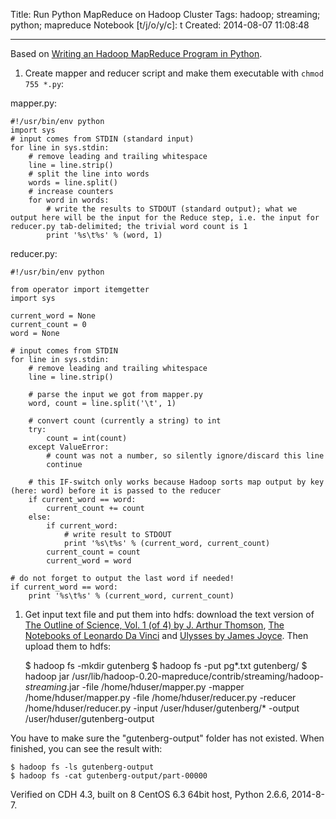 Title: Run Python MapReduce on Hadoop Cluster
Tags: hadoop; streaming; python; mapreduce
Notebook [t/j/o/y/c]: t
Created: 2014-08-07 11:08:48

------

Based on [Writing an Hadoop MapReduce Program in Python](http://www.michael-noll.com/tutorials/writing-an-hadoop-mapreduce-program-in-python/).

1. Create mapper and reducer script and make them executable with `chmod 755 *.py`:

mapper.py:

    #!/usr/bin/env python
    import sys
    # input comes from STDIN (standard input)
    for line in sys.stdin:
        # remove leading and trailing whitespace
        line = line.strip()
        # split the line into words
        words = line.split()
        # increase counters
        for word in words:
            # write the results to STDOUT (standard output); what we output here will be the input for the Reduce step, i.e. the input for reducer.py tab-delimited; the trivial word count is 1
            print '%s\t%s' % (word, 1)

reducer.py:

    #!/usr/bin/env python

    from operator import itemgetter
    import sys

    current_word = None
    current_count = 0
    word = None

    # input comes from STDIN
    for line in sys.stdin:
        # remove leading and trailing whitespace
        line = line.strip()

        # parse the input we got from mapper.py
        word, count = line.split('\t', 1)

        # convert count (currently a string) to int
        try:
            count = int(count)
        except ValueError:
            # count was not a number, so silently ignore/discard this line
            continue

        # this IF-switch only works because Hadoop sorts map output by key (here: word) before it is passed to the reducer
        if current_word == word:
            current_count += count
        else:
            if current_word:
                # write result to STDOUT
                print '%s\t%s' % (current_word, current_count)
            current_count = count
            current_word = word

    # do not forget to output the last word if needed!
    if current_word == word:
        print '%s\t%s' % (current_word, current_count)

1. Get input text file and put them into hdfs: download the text version of [The Outline of Science, Vol. 1 (of 4) by J. Arthur Thomson](http://www.gutenberg.org/etext/20417), [The Notebooks of Leonardo Da Vinci](http://www.gutenberg.org/etext/5000) and [Ulysses by James Joyce](http://www.gutenberg.org/etext/4300). Then upload them to hdfs:

    $ hadoop fs -mkdir gutenberg
    $ hadoop fs -put pg*.txt gutenberg/
    $ hadoop jar /usr/lib/hadoop-0.20-mapreduce/contrib/streaming/hadoop-*streaming*.jar -file /home/hduser/mapper.py -mapper /home/hduser/mapper.py -file /home/hduser/reducer.py -reducer /home/hduser/reducer.py -input /user/hduser/gutenberg/* -output /user/hduser/gutenberg-output

You have to make sure the "gutenberg-output" folder has not existed. When finished, you can see the result with:

    $ hadoop fs -ls gutenberg-output
    $ hadoop fs -cat gutenberg-output/part-00000

Verified on CDH 4.3, built on 8 CentOS 6.3 64bit host, Python 2.6.6, 2014-8-7.
